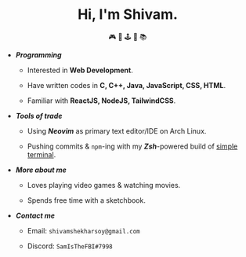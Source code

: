 <div align="center">
  <h1>Hi, I'm Shivam.</h1>
  <p>🎮  🎨  🕹️  🌱  📚</p>
</div>

- ***Programming***
	
  - Interested in **Web Development**.

  - Have written codes in **C, C++, Java, JavaScript, CSS, HTML**.
	
  - Familiar with **ReactJS, NodeJS, TailwindCSS**.

- ***Tools of trade***
  
  - Using ***Neovim*** as primary text editor/IDE on Arch Linux.
  
  - Pushing commits & `npm`-ing with my ***Zsh***-powered build of [simple terminal](https://github.com/SamIsTheFBI/st).

- ***More about me***
  
  - Loves playing video games & watching movies.

  - Spends free time with a sketchbook.
  
- ***Contact me*** 

  - Email: `shivamshekharsoy@gmail.com`

  - Discord: `SamIsTheFBI#7998`
